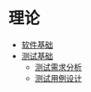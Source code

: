 # 理论
* [软件基础](basic_software.md)
* [测试基础](basic_testing.md)
   * [测试需求分析](testing_requirementAnalysis.md)
   * [测试用例设计](testing_testcase.md)

